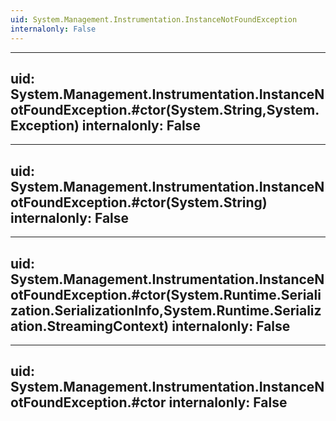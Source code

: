 ```yaml
---
uid: System.Management.Instrumentation.InstanceNotFoundException
internalonly: False
---
```


---
uid: System.Management.Instrumentation.InstanceNotFoundException.#ctor(System.String,System.Exception)
internalonly: False
---

---
uid: System.Management.Instrumentation.InstanceNotFoundException.#ctor(System.String)
internalonly: False
---

---
uid: System.Management.Instrumentation.InstanceNotFoundException.#ctor(System.Runtime.Serialization.SerializationInfo,System.Runtime.Serialization.StreamingContext)
internalonly: False
---

---
uid: System.Management.Instrumentation.InstanceNotFoundException.#ctor
internalonly: False
---
